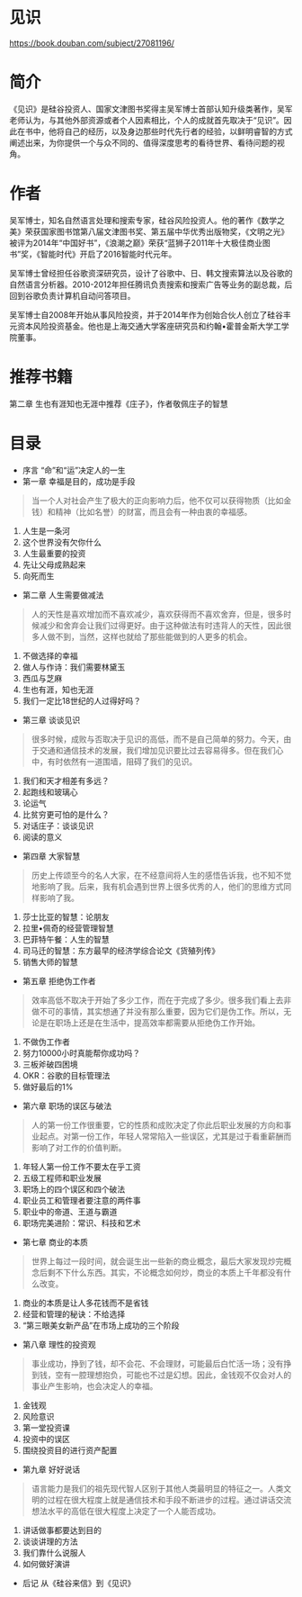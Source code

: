 # 见识

https://book.douban.com/subject/27081196/

# 简介

《见识》是硅谷投资人、国家文津图书奖得主吴军博士首部认知升级类著作，吴军老师认为，与其他外部资源或者个人因素相比，个人的成就首先取决于“见识”。因此在书中，他将自己的经历，以及身边那些时代先行者的经验，以鲜明睿智的方式阐述出来，为你提供一个与众不同的、值得深度思考的看待世界、看待问题的视角。

# 作者

吴军博士，知名自然语言处理和搜索专家，硅谷风险投资人。他的著作《数学之美》荣获国家图书馆第八届文津图书奖、第五届中华优秀出版物奖，《文明之光》被评为2014年“中国好书”，《浪潮之巅》荣获“蓝狮子2011年十大极佳商业图书”奖，《智能时代》开启了2016智能时代元年。

吴军博士曾经担任谷歌资深研究员，设计了谷歌中、日、韩文搜索算法以及谷歌的自然语言分析器。2010-2012年担任腾讯负责搜索和搜索广告等业务的副总裁，后回到谷歌负责计算机自动问答项目。

吴军博士自2008年开始从事风险投资，并于2014年作为创始合伙人创立了硅谷丰元资本风险投资基金。他也是上海交通大学客座研究员和约翰•霍普金斯大学工学院董事。

# 推荐书籍

第二章 生也有涯知也无涯中推荐《庄子》，作者敬佩庄子的智慧

# 目录

* 序言 “命”和“运”决定人的一生
* 第一章 幸福是目的，成功是手段
> 当一个人对社会产生了极大的正向影响力后，他不仅可以获得物质（比如金钱）和精神（比如名誉）的财富，而且会有一种由衷的幸福感。
1. 人生是一条河
1. 这个世界没有欠你什么
1. 人生最重要的投资
1. 先让父母成熟起来
1. 向死而生
* 第二章 人生需要做减法
> 人的天性是喜欢增加而不喜欢减少，喜欢获得而不喜欢舍弃，但是，很多时候减少和舍弃会让我们过得更好。由于这种做法有时违背人的天性，因此很多人做不到，当然，这样也就给了那些能做到的人更多的机会。
1. 不做选择的幸福
1. 做人与作诗：我们需要林黛玉
1. 西瓜与芝麻
1. 生也有涯，知也无涯
1. 我们一定比18世纪的人过得好吗？
* 第三章 谈谈见识
> 很多时候，成败与否取决于见识的高低，而不是自己简单的努力。今天，由于交通和通信技术的发展，我们增加见识要比过去容易得多。但在我们心中，有时依然有一道围墙，阻碍了我们的见识。
1. 我们和天才相差有多远？
1. 起跑线和玻璃心
1. 论运气
1. 比贫穷更可怕的是什么？
1. 对话庄子：谈谈见识
1. 阅读的意义
* 第四章 大家智慧
> 历史上传颂至今的名人大家，在不经意间将人生的感悟告诉我，也不知不觉地影响了我。后来，我有机会遇到世界上很多优秀的人，他们的思维方式同样影响了我。
1. 莎士比亚的智慧：论朋友
1. 拉里•佩奇的经营管理智慧
1. 巴菲特午餐：人生的智慧
1. 司马迁的智慧：东方最早的经济学综合论文《货殖列传》
1. 销售大师的智慧
* 第五章 拒绝伪工作者
> 效率高低不取决于开始了多少工作，而在于完成了多少。很多我们看上去非做不可的事情，其实想通了并没有那么重要，因为它们是伪工作。所以，无论是在职场上还是在生活中，提高效率都需要从拒绝伪工作开始。
1. 不做伪工作者
1. 努力10000小时真能帮你成功吗？
1. 三板斧破四困境
1. OKR：谷歌的目标管理法
1. 做好最后的1%
* 第六章 职场的误区与破法
> 人的第一份工作很重要，它的性质和成败决定了你此后职业发展的方向和事业起点。对第一份工作，年轻人常常陷入一些误区，尤其是过于看重薪酬而影响了对工作的价值判断。
1. 年轻人第一份工作不要太在乎工资
1. 五级工程师和职业发展
1. 职场上的四个误区和四个破法
1. 职业员工和管理者要注意的两件事
1. 职业中的帝道、王道与霸道
1. 职场完美进阶：常识、科技和艺术
* 第七章 商业的本质
> 世界上每过一段时间，就会诞生出一些新的商业概念，最后大家发现炒完概念后剩不下什么东西。其实，不论概念如何炒，商业的本质上千年都没有什么改变。
1. 商业的本质是让人多花钱而不是省钱
1. 经营和管理的秘诀：不给选择
1. “第三眼美女新产品”在市场上成功的三个阶段
* 第八章 理性的投资观
> 事业成功，挣到了钱，却不会花、不会理财，可能最后白忙活一场；没有挣到钱，空有一腔理想抱负，可能也不过是幻想。因此，金钱观不仅会对人的事业产生影响，也会决定人的幸福。
1. 金钱观
1. 风险意识
1. 第一堂投资课
1. 投资中的误区
1. 围绕投资目的进行资产配置
* 第九章 好好说话
> 语言能力是我们的祖先现代智人区别于其他人类最明显的特征之一。人类文明的过程在很大程度上就是通信技术和手段不断进步的过程。通过讲话交流想法水平的高低在很大程度上决定了一个人能否成功。
1. 讲话做事都要达到目的
1. 谈谈讲理的方法
1. 我们靠什么说服人
1. 如何做好演讲
* 后记 从《硅谷来信》到《见识》